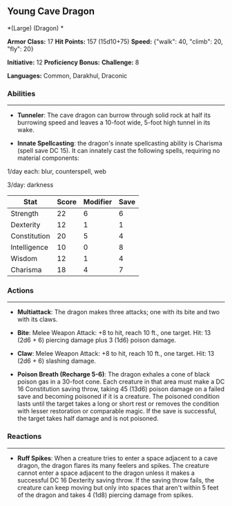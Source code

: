 ## Young Cave Dragon
*(Large) (Dragon) *

**Armor Class:** 17
**Hit Points:** 157 (15d10+75)
**Speed:** {"walk": 40, "climb": 20, "fly": 20}

**Initiative:** 12
**Proficiency Bonus:**
**Challenge:** 8

**Languages:** Common, Darakhul, Draconic

### Abilities
 --- 
- **Tunneler**: The cave dragon can burrow through solid rock at half its burrowing speed and leaves a 10-foot wide, 5-foot high tunnel in its wake.

- **Innate Spellcasting**: the dragon's innate spellcasting ability is Charisma (spell save DC 15). It can innately cast the following spells, requiring no material components:

1/day each: blur, counterspell, web

3/day: darkness



| Stat | Score | Modifier | Save |
| ---- | ---- | ---- | ---- |
| Strength | 22 | 6 | 6 |
| Dexterity | 12 | 1 | 1 |
| Constitution | 20 | 5 | 4 |
| Intelligence | 10 | 0 | 8 |
| Wisdom | 12 | 1 | 4 |
| Charisma | 18 | 4 | 7 |

### Actions
 --- 
- **Multiattack**: The dragon makes three attacks; one with its bite and two with its claws.

- **Bite**: Melee Weapon Attack: +8 to hit, reach 10 ft., one target. Hit: 13 (2d6 + 6) piercing damage plus 3 (1d6) poison damage.

- **Claw**: Melee Weapon Attack: +8 to hit, reach 10 ft., one target. Hit: 13 (2d6 + 6) slashing damage.

- **Poison Breath (Recharge 5-6)**: The dragon exhales a cone of black poison gas in a 30-foot cone. Each creature in that area must make a DC 16 Constitution saving throw, taking 45 (13d6) poison damage on a failed save and becoming poisoned if it is a creature. The poisoned condition lasts until the target takes a long or short rest or removes the condition with lesser restoration or comparable magic. If the save is successful, the target takes half damage and is not poisoned.

### Reactions
 --- 
- **Ruff Spikes**: When a creature tries to enter a space adjacent to a cave dragon, the dragon flares its many feelers and spikes. The creature cannot enter a space adjacent to the dragon unless it makes a successful DC 16 Dexterity saving throw. If the saving throw fails, the creature can keep moving but only into spaces that aren't within 5 feet of the dragon and takes 4 (1d8) piercing damage from spikes.

